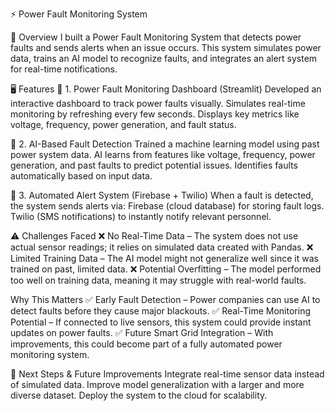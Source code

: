 ⚡ Power Fault Monitoring System

📌 Overview
I built a Power Fault Monitoring System that detects power faults and sends alerts when an issue occurs. This system simulates power data, trains an AI model to recognize faults, and integrates an alert system for real-time notifications.

🖥️ Features
🚀 1. Power Fault Monitoring Dashboard (Streamlit)
Developed an interactive dashboard to track power faults visually.
Simulates real-time monitoring by refreshing every few seconds.
Displays key metrics like voltage, frequency, power generation, and fault status.

🤖 2. AI-Based Fault Detection
Trained a machine learning model using past power system data.
AI learns from features like voltage, frequency, power generation, and past faults to predict potential issues.
Identifies faults automatically based on input data.

📡 3. Automated Alert System (Firebase + Twilio)
When a fault is detected, the system sends alerts via:
Firebase (cloud database) for storing fault logs.
Twilio (SMS notifications) to instantly notify relevant personnel.


⚠️ Challenges Faced
❌ No Real-Time Data – The system does not use actual sensor readings; it relies on simulated data created with Pandas.
❌ Limited Training Data – The AI model might not generalize well since it was trained on past, limited data.
❌ Potential Overfitting – The model performed too well on training data, meaning it may struggle with real-world faults.


 Why This Matters
✅ Early Fault Detection – Power companies can use AI to detect faults before they cause major blackouts.
✅ Real-Time Monitoring Potential – If connected to live sensors, this system could provide instant updates on power faults.
✅ Future Smart Grid Integration – With improvements, this could become part of a fully automated power monitoring system.

🚀 Next Steps & Future Improvements
Integrate real-time sensor data instead of simulated data.
Improve model generalization with a larger and more diverse dataset.
Deploy the system to the cloud for scalability.
